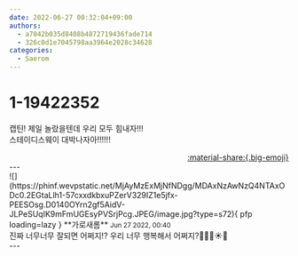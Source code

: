 ```yaml
---
date: 2022-06-27 00:32:04+09:00
authors:
  - a7042b035d8408b4872719436fade714
  - 326c0d1e7045798aa3964e2028c34628
categories:
  - Saerom
---
```


# 1-19422352

<div class="post-container" markdown="1">
<div class="content-container md-sidebar__scrollwrap" markdown="1">

캡틴! 제일 놀랐을텐데 우리 모두 힘내자!!! <br>스테이디스웨이 대박나자아!!!!!!

</div>
</div>

<div style="text-align: right;" markdown="1">
<a href="https://weverse.io/fromis9/fanpost/1-19422352" style="text-align: right;">:material-share:{.big-emoji}</a>
</div>
---

<div class="comments-container md-sidebar__scrollwrap" markdown="1">
<div class="comment" markdown="1">
<div class='id-container' markdown="1">
![](https://phinf.wevpstatic.net/MjAyMzExMjNfNDgg/MDAxNzAwNzQ4NTAxODc0.2EGtaLlh1-57cxxdkbxuPZerV329IZ1e5jfx-PEESOsg.D0140OYrn2gf5AidV-JLPeSUqIK9mFmUGEsyPVSrjPcg.JPEG/image.jpg?type=s72){ pfp loading=lazy }
**<span class="artist">가로새롬</span>** <small>Jun 27 2022, 00:40</small><br>
</div>
<div class='comment-body' markdown="1">
진짜 너무너무 잘되면 어쩌지!? 우리 너무 행복해서 어쩌지?🐚💥🌈☀️🎼
</div>
</div>
</div>
---
